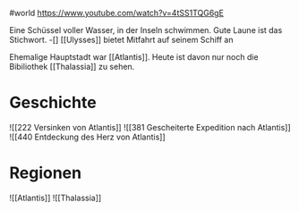 #world
https://www.youtube.com/watch?v=4tSS1TQG6gE

Eine Schüssel voller Wasser, in der Inseln schwimmen. Gute Laune ist das Stichwort.
-[] [[Ulysses]] bietet Mitfahrt auf seinem Schiff an

Ehemalige Hauptstadt war [[Atlantis]]. Heute ist davon nur noch die Bibiliothek [[Thalassia]] zu sehen.
# Geschichte
![[222 Versinken von Atlantis]]
![[381 Gescheiterte Expedition nach Atlantis]]
![[440 Entdeckung des Herz von Atlantis]]
# Regionen
![[Atlantis]]
![[Thalassia]]